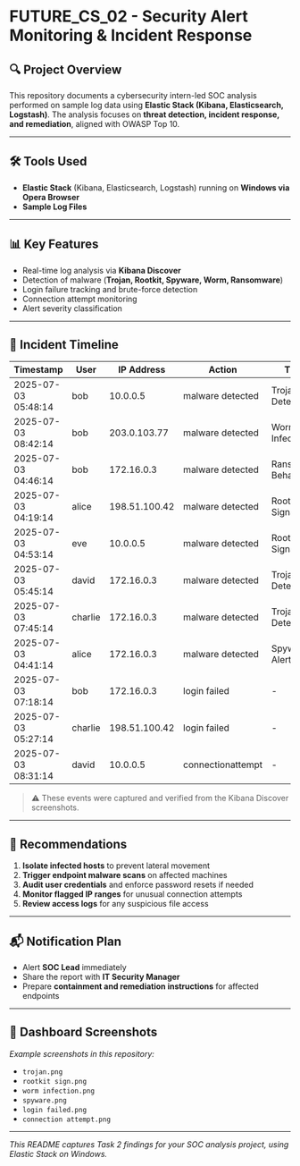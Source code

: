 # FUTURE_CS_02 - Security Alert Monitoring & Incident Response

## 🔍 Project Overview
This repository documents a cybersecurity intern-led SOC analysis performed on sample log data using **Elastic Stack (Kibana, Elasticsearch, Logstash)**. The analysis focuses on **threat detection, incident response, and remediation**, aligned with OWASP Top 10.

---

## 🛠️ Tools Used
- **Elastic Stack** (Kibana, Elasticsearch, Logstash) running on **Windows via Opera Browser**  
- **Sample Log Files**  

---

## 📊 Key Features
- Real-time log analysis via **Kibana Discover**  
- Detection of malware (**Trojan, Rootkit, Spyware, Worm, Ransomware**)  
- Login failure tracking and brute-force detection  
- Connection attempt monitoring  
- Alert severity classification  

---

## 📅 Incident Timeline

| Timestamp       | User    | IP Address     | Action           | Threat                  | Severity |
|-----------------|---------|---------------|-----------------|------------------------|----------|
| 2025-07-03 05:48:14 | bob     | 10.0.0.5      | malware detected | Trojan Detected         | High     |
| 2025-07-03 08:42:14 | bob     | 203.0.103.77  | malware detected | Worm Infection          | High     |
| 2025-07-03 04:46:14 | bob     | 172.16.0.3    | malware detected | Ransomware Behavior     | High     |
| 2025-07-03 04:19:14 | alice   | 198.51.100.42 | malware detected | Rootkit Signature       | High     |
| 2025-07-03 04:53:14 | eve     | 10.0.0.5      | malware detected | Rootkit Signature       | High     |
| 2025-07-03 05:45:14 | david   | 172.16.0.3    | malware detected | Trojan Detected         | High     |
| 2025-07-03 07:45:14 | charlie | 172.16.0.3    | malware detected | Trojan Detected         | High     |
| 2025-07-03 04:41:14 | alice   | 172.16.0.3    | malware detected | Spyware Alert           | Medium   |
| 2025-07-03 07:18:14	| bob	    | 172.16.0.3    | login failed	   |    -	                   | Medium   |
| 2025-07-03 05:27:14	| charlie | 198.51.100.42	| login failed     |  	-                    | Medium   |
| 2025-07-03 08:31:14	| david	  | 10.0.0.5	    | connectionattempt|    -                    |	Low     |

> ⚠️ These events were captured and verified from the Kibana Discover screenshots.

---

## 🧠 Recommendations
1. **Isolate infected hosts** to prevent lateral movement  
2. **Trigger endpoint malware scans** on affected machines  
3. **Audit user credentials** and enforce password resets if needed  
4. **Monitor flagged IP ranges** for unusual connection attempts  
5. **Review access logs** for any suspicious file access  

---

## 📬 Notification Plan
- Alert **SOC Lead** immediately  
- Share the report with **IT Security Manager**  
- Prepare **containment and remediation instructions** for affected endpoints  

---

## 📸 Dashboard Screenshots

*Example screenshots in this repository:*  
- `trojan.png`  
- `rootkit sign.png`  
- `worm infection.png`  
- `spyware.png`  
- `login failed.png`  
- `connection attempt.png`  

---

*This README captures Task 2 findings for your SOC analysis project, using Elastic Stack on Windows.*
